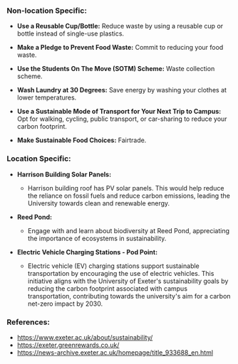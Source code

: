 
### Non-location Specific:

- **Use a Reusable Cup/Bottle:** Reduce waste by using a reusable cup or bottle instead of single-use plastics.

- **Make a Pledge to Prevent Food Waste:** Commit to reducing your food waste.

- **Use the Students On The Move (SOTM) Scheme:** Waste collection scheme.

- **Wash Laundry at 30 Degrees:** Save energy by washing your clothes at lower temperatures.

- **Use a Sustainable Mode of Transport for Your Next Trip to Campus:** Opt for walking, cycling, public transport, or car-sharing to reduce your carbon footprint.

- **Make Sustainable Food Choices:** Fairtrade.

### Location Specific:

- **Harrison Building Solar Panels:**
  - Harrison building roof has PV solar panels. This would help reduce the reliance on fossil fuels and reduce carbon emissions, leading the University towards clean and renewable energy.

- **Reed Pond:**
  - Engage with and learn about biodiversity at Reed Pond, appreciating the importance of ecosystems in sustainability.

- **Electric Vehicle Charging Stations - Pod Point:**
  - Electric vehicle (EV) charging stations support sustainable transportation by encouraging the use of electric vehicles. This initiative aligns with the University of Exeter's sustainability goals by reducing the carbon footprint associated with campus transportation, contributing towards the university's aim for a carbon net-zero impact by 2030.
 
### References:
- https://www.exeter.ac.uk/about/sustainability/
- https://exeter.greenrewards.co.uk/
- https://news-archive.exeter.ac.uk/homepage/title_933688_en.html

